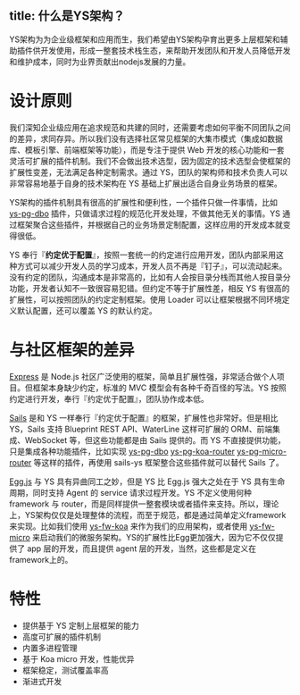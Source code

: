 title: 什么是YS架构？
-----------
YS架构为为企业级框架和应用而生，我们希望由YS架构孕育出更多上层框架和辅助插件供开发使用，形成一整套技术栈生态，来帮助开发团队和开发人员降低开发和维护成本，同时为业界贡献出nodejs发展的力量。

# 设计原则

我们深知企业级应用在追求规范和共建的同时，还需要考虑如何平衡不同团队之间的差异，求同存异。所以我们没有选择社区常见框架的大集市模式（集成如数据库、模板引擎、前端框架等功能），而是专注于提供 Web 开发的核心功能和一套灵活可扩展的插件机制。我们不会做出技术选型，因为固定的技术选型会使框架的扩展性变差，无法满足各种定制需求。通过 YS，团队的架构师和技术负责人可以非常容易地基于自身的技术架构在 YS 基础上扩展出适合自身业务场景的框架。

YS架构的插件机制具有很高的扩展性和便利性，一个插件只做一件事情，比如 [ys-pg-dbo](https://github.com/yskit/ys-pg-dbo) 插件，只做请求过程的规范化开发处理，不做其他无关的事情。YS 通过框架聚合这些插件，并根据自己的业务场景定制配置，这样应用的开发成本就变得很低。

YS 奉行『**约定优于配置**』，按照一套统一的约定进行应用开发，团队内部采用这种方式可以减少开发人员的学习成本，开发人员不再是『钉子』，可以流动起来。没有约定的团队，沟通成本是非常高的，比如有人会按目录分栈而其他人按目录分功能，开发者认知不一致很容易犯错。但约定不等于扩展性差，相反 YS 有很高的扩展性，可以按照团队的约定定制框架。使用 Loader 可以让框架根据不同环境定义默认配置，还可以覆盖 YS 的默认约定。

# 与社区框架的差异

[Express](http://expressjs.com/) 是 Node.js 社区广泛使用的框架，简单且扩展性强，非常适合做个人项目。但框架本身缺少约定，标准的 MVC 模型会有各种千奇百怪的写法。YS 按照约定进行开发，奉行『约定优于配置』，团队协作成本低。

[Sails](https://sailsjs.com/) 是和 YS 一样奉行『约定优于配置』的框架，扩展性也非常好。但是相比 YS，Sails 支持 Blueprint REST API、WaterLine 这样可扩展的 ORM、前端集成、WebSocket 等，但这些功能都是由 Sails 提供的。而 YS 不直接提供功能，只是集成各种功能插件，比如实现 [ys-pg-dbo](https://github.com/yskit/ys-pg-dbo) [ys-pg-koa-router](https://github.com/yskit/ys-pg-koa-router) [ys-pg-micro-router](https://github.com/yskit/ys-pg-micro-router) 等这样的插件，再使用 sails-ys 框架整合这些插件就可以替代 Sails 了。

[Egg.js](https://eggjs.org) 与 YS 具有异曲同工之妙，但是 YS 比 Egg.js 强大之处在于 YS 具有生命周期，同时支持 Agent 的 service 请求过程开发。YS 不定义使用何种 framework 与 router，而是同样提供一整套模块或者插件来支持。所以，理论上，YS架构仅仅是处理整体的流程，而至于规范，都是通过简单定义framework来实现。比如我们使用 [ys-fw-koa](https://github.com/yskit/ys-fw-koa) 来作为我们的应用架构，或者使用 [ys-fw-micro](https://github.com/yskit/ys-fw-micro) 来启动我们的微服务架构。YS的扩展性比Egg更加强大，因为它不仅仅提供了 app 层的开发，而且提供 agent 层的开发，当然，这些都是定义在framework上的。

# 特性

- 提供基于 YS 定制上层框架的能力
- 高度可扩展的插件机制
- 内置多进程管理
- 基于 Koa micro 开发，性能优异
- 框架稳定，测试覆盖率高
- 渐进式开发



